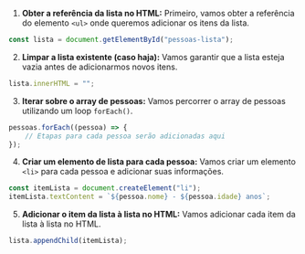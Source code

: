 1. **Obter a referência da lista no HTML:**
   Primeiro, vamos obter a referência do elemento `<ul>` onde queremos adicionar os itens da lista.

```javascript
const lista = document.getElementById("pessoas-lista");
```

2. **Limpar a lista existente (caso haja):** Vamos garantir que a lista esteja vazia antes de adicionarmos novos itens.

```javascript
lista.innerHTML = "";
```

3. **Iterar sobre o array de pessoas:** Vamos percorrer o array de pessoas utilizando um loop `forEach()`.

```javascript
pessoas.forEach((pessoa) => {
	// Etapas para cada pessoa serão adicionadas aqui
});
```

4. **Criar um elemento de lista para cada pessoa:** Vamos criar um elemento `<li>` para cada pessoa e adicionar suas informações.

```javascript
const itemLista = document.createElement("li");
itemLista.textContent = `${pessoa.nome} - ${pessoa.idade} anos`;
```

5. **Adicionar o item da lista à lista no HTML:** Vamos adicionar cada item da lista à lista no HTML.

```javascript
lista.appendChild(itemLista);
```
